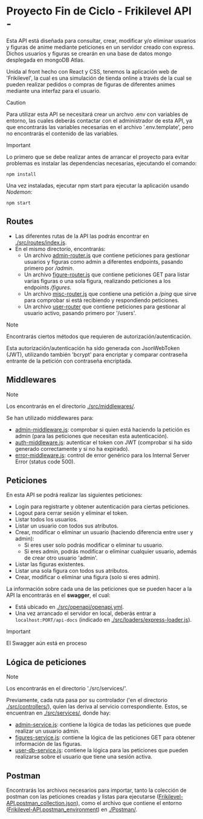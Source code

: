 # Proyecto Fin de Ciclo - Frikilevel API -

Esta API está diseñada para consultar, crear, modificar y/o eliminar usuarios y figuras de anime mediante peticiones en un servidor creado con express. Dichos usuarios y figuras se crearán en una base de datos mongo desplegada en mongoDB Atlas.

Unida al front hecho con React y CSS, tenemos la aplicación web de 'Frikilevel', la cual es una simulación de tienda online a través de la cual se pueden realizar pedidos o compras de figuras de diferentes animes mediante una interfaz para el usuario.

> [!CAUTION]
> Para utilizar esta API se necesitará crear un archvo .env con variables de entorno, las cuales deberás contactar con el administrador de esta API, ya que encontrarás las variables necesarias en el archivo '.env.template', pero no encontrarás el contenido de las variables.

> [!IMPORTANT]
> Lo primero que se debe realizar antes de arrancar el proyecto para evitar problemas es instalar las dependencias necesarias, ejecutando el comando:
> ~~~
> npm install
> ~~~
>Una vez instaladas, ejecutar npm start para ejecutar la aplicación usando _Nodemon_:
> ~~~
> npm start
> ~~~

## Routes

- Las diferentes rutas de la API las podrás encontrar en [./src/routes/index.js](./src/routes/index.js).
- En el mismo directorio, encontrarás:
  - Un archivo [admin-router.js](./src/routes/admin-router.js) que contiene peticiones para gestionar usuarios y figuras como admin a diferentes endpoints, pasando primero por _/admin_.
  - Un archivo [figure-router.js](./src/routes/figure-router.js) que contiene peticiones GET para listar varias figuras o una sola figura, realizando peticiones a los endpoints _/figures_.
  - Un archivo [misc-router.js](./src/routes/misc-router.js) que contiene una petición a _/ping_ que sirve para comprobar si está recibiendo y respondiendo peticiones.
  - Un archivo [user-router](./src/routes/user-router.js) que contiene peticiones para gestionar al usuario activo, pasando primero por '/users'.

> [!NOTE]
> Encontrarás ciertos métodos que requieren de autorización/autenticación.

Esta autorización/autenticación ha sido generada con JsonWebToken (JWT), utilizando también 'bcrypt' para encriptar y comparar contraseña entrante de la petición con contraseña encriptada.

## Middlewares

> [!NOTE]
> Los encontrarás en el directorio [./src/middlewares/](./src/middlewares/).

Se han utilizado middlewares para:
- [admin-middleware.js](./src/middlewares/admin-middleware.js): comprobar si quien está haciendo la petición es admin (para las peticiones que necesitan esta autenticación).
- [auth-middleware.js](./src/middlewares/auth-middleware.js): autenticar el token con JWT (comprobar si ha sido generado correctamente y si no ha expirado).
- [error-middleware.js](./src/middlewares/error-middleware.js): control de error genérico para los Internal Server Error (status code 500).

## Peticiones

En esta API se podrá realizar las siguientes peticiones:
- Login para registrarte y obtener autenticación para ciertas peticiones.
- Logout para cerrar sesión y eliminar el token.
- Listar todos los usuarios.
- Listar un usuario con todos sus atributos.
- Crear, modificar o eliminar un usuario (haciendo diferencia entre user y admin):
  - Si eres user solo podrás modificar o eliminar tu usuario.
  - Si eres admin, podrás modificar o eliminar cualquier usuario, además de crear otro usuario 'admin'.
- Listar las figuras existentes.
- Listar una sola figura con todos sus atributos.
- Crear, modificar o eliminar una figura (solo si eres admin).

La información sobre cada una de las peticiones que se pueden hacer a la API la encontrarás en el **swagger**, el cual:
- Está ubicado en [./src/openapi/openapi.yml](./src/openapi/openapi.yml).
- Una vez arrancado el servidor en local, deberás entrar a `localhost:PORT/api-docs` (indicado en [./src/loaders/express-loader.js](./src/loaders/express-loader.js)).
> [!IMPORTANT]
> El Swagger aún está en proceso

## Lógica de peticiones

> [!NOTE]
> Los encontrarás en el directorio './src/services/'.

Previamente, cada ruta pasa por su controlador ('en el directorio [./src/controllers/](./src/controllers/)), quien las deriva al servicio correspondiente. Estos, se encuentran en [./src/services/](./src/services/), donde hay:
- [admin-service.js](./src/services/admin/admin-service.js): contiene la lógica de todas las peticiones que puede realizar un usuario admin.
- [figures-service.js](./src/services/figures/figures-service.js): contiene la lógica de las peticiones GET para obtener información de las figuras.
- [user-db-service.js](./src/services/users/user-db-service.js): contiene la lógica para las peticiones que pueden realizarse sobre el usuario que tiene una sesión activa.

## Postman

Encontrarás los archivos necesarios para importar, tanto la colección de postman con las peticiones creadas y listas para ejecutarse ([Frikilevel-API.postman_collection.json](./postman/Frikilevel-API.postman_collection)), como el archivo que contiene el entorno ([Frikilevel-API.postman_environment](./postman/Frikilevel-API.postman_environment.json)) en [./Postman/](./postman/).
